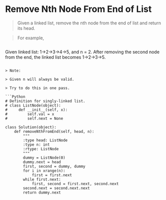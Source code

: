# Remove Nth Node From End of List

> Given a linked list, remove the nth node from the end of list and return its head.

> For example,

> ```
   Given linked list: 1->2->3->4->5, and n = 2.
   After removing the second node from the end, the linked list becomes 1->2->3->5.
```

> Note:

> Given n will always be valid.

> Try to do this in one pass.

```Python
# Definition for singly-linked list.
# class ListNode(object):
#     def __init__(self, x):
#         self.val = x
#         self.next = None

class Solution(object):
    def removeNthFromEnd(self, head, n):
        """
        :type head: ListNode
        :type n: int
        :rtype: ListNode
        """
        dummy = ListNode(0)
        dummy.next = head
        first, second = dummy, dummy
        for i in xrange(n):
            first = first.next
        while first.next:
            first, second = first.next, second.next
        second.next = second.next.next
        return dummy.next
```
